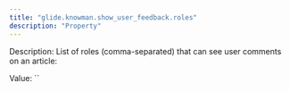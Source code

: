 ```yaml
---
title: "glide.knowman.show_user_feedback.roles"
description: "Property"
---
```


Description: List of roles (comma-separated) that can see user comments on an article:

Value: ``